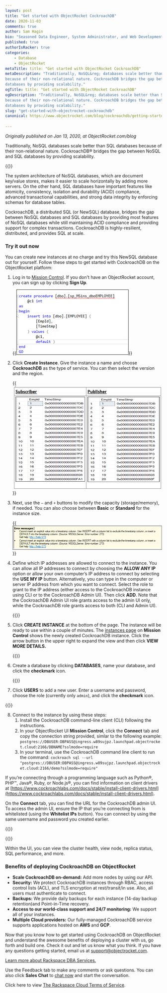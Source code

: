 ```yaml
---
layout: post
title: "Get started with ObjectRocket CockroachDB"
date: 2020-11-03
comments: true
author: Sam Hagin
bio: "Seasoned Data Engineer, System Administrator, and Web Development professional with over 7 years of combined experience working with Linux, Apache, MySQL, MongoDB, ElasticSearch, PHP, Python, Perl, HTML, CSS, JavaScript"
published: true
authorIsRacker: true
categories:
    - Database
    - ObjectRocket
metaTitle: title: "Get started with ObjectRocket CockroachDB"
metaDescription: "Traditionally, NoSQL&reg; databases scale better than SQL&reg; databases
because of their non-relational nature. CockroachDB bridges the gap between NoSQL and SQL
databases by providing scalability."
ogTitle: title: "Get started with ObjectRocket CockroachDB"
ogDescription: "Traditionally, NoSQL&reg; databases scale better than SQL&reg; databases
because of their non-relational nature. CockroachDB bridges the gap between NoSQL and SQL
databases by providing scalability."
slug: "get-started-with-objectrocket-cockroachdb"
canonical: https://www.objectrocket.com/blog/cockroachdb/getting-started-with-objectrockets-cockroachdb/

---
```


*Originally published on Jan 13, 2020, at ObjectRocket.com/blog*

Traditionally, NoSQL databases scale better than SQL databases because of their non-relational nature.
CockroachDB&reg; bridges the gap between NoSQL and SQL databases by providing scalability.

<!--more-->

{{<img src="picture1.jpg" title="" alt="">}}

The system architecture of NoSQL databases, which are document key/value stores, makes it easier to scale horizontally
by adding more servers. On the other hand, SQL databases have important features like atomicity, consistency, isolation
and durability (ACID) compliance, advanced transactional capabilities, and strong data integrity by enforcing schemas
for database tables.

CockroachDB, a distributed SQL (or NewSQL) database, bridges the gap between NoSQL databases and SQL databases by providing
most features of NoSQL databases while still maintaining ACID compliance and providing support for complex transactions.
CockroachDB is highly-resilient, distributed, and provides SQL at scale. 

### Try it out now

You can create new instances at no charge and try this NewSQL database out for yourself. Follow these steps to get
started with CockroachDB on the ObjectRocket platform:

1. Log in to [Mission Control](https://app.objectrocket.cloud/). If you don't have an ObjectRocket account, you can sign
   up by clicking **Sign Up**.

   {{<img src="picture2.png" title="" alt="">}}

2. Click **Create Instance**. Give the instance a name and choose **CockroachDB** as the type of service. You can then
   select the version and the region.

   {{<img src="picture3.png" title="" alt="">}}

3. Next, use the `–` and `+` buttons to modify the capacity (storage/memory), if needed. You can also choose
   between **Basic** or **Standard** for the instance size.

   {{<img src="picture4.png" title="" alt="">}}

4. Define which IP addresses are allowed to connect to the instance. You can allow all IP addresses to connect by choosing
   the **ALLOW ANY IP** option or allow your own computer’s IP address to connect by selecting the **USE MY IP** button.
   Alternatively, you can type in the computer or server IP address from which you want to connect. Select the role to grant
   to the IP address (either access to the CockroachDB instance using CLI or to the CockroachDB Admin UI). Then click **ADD**.
   Note that the CockroachDB Admin UI role grants access to the admin UI only, while the CockroachDB role grants access to
   both (CLI and Admin UI).

   {{<img src="picture5.png" title="" alt="">}}

5. Click **CREATE INSTANCE** at the bottom of the page. The instance will be ready to use within a couple of minutes. The
   [instances page](https://app.objectrocket.cloud/mission-ctrl/instances) on **Mission Control** shows the newly created
   CockroachDB instance. Click the arrow button in the upper right to expand the view and then click **VIEW MORE DETAILS.**

   {{<img src="picture6.png" title="" alt="">}}

6. Create a database by clicking **DATABASES**, name your database, and click the **checkmark** icon. 

   {{<img src="picture7.png" title="" alt="">}}

7. Click **USERS** to add a new user. Enter a username and password, choose the role (currently only `admin`),
   and click the **checkmark** icon.

{{<img src="picture8.png" title="" alt="">}}

8. Connect to the instance by using these steps:
    1. Install the CockroachDB command-line client (CLI) following the instructions.
    2. In your ObjectRocket UI **Mission Control**, click the **Connect** tab and copy the connection string
       provided, simlar to the following example: `postgres://DBUSER:DBPASS@ingress.w89sujpz.launchpad.objectrocket.cloud:2166/DBNAME?sslmode=require`
    3. In your terminal, use the CockroachDB command line client to run the command: `cockroach sql --url "postgres://DBUSER:DBPASS@ingress.w89sujpz.launchpad.objectrocket.cloud:2166/demo?sslmode=require"`

If you’re connecting through a programming language such as Python&reg;, PHP&trade;, Java&reg;, Ruby, or
Node.js&reg;, you can find information on client drivers at [https://www.cockroachlabs.com/docs/stable/install-client-drivers.html](https://www.cockroachlabs.com/docs/stable/install-client-drivers.html).

On the **Connect** tab, you can find the URL for the CockroachDB admin UI. To access the admin UI, ensure the IP that you’re connecting from is whitelisted (using the **Whitelist IPs** button). You can connect by using the same username and password you created earlier.

{{<img src="picture9.png" title="" alt="">}}

{{<img src="picture10.png" title="" alt="">}}

Within the UI, you can view the cluster health, view node, replica status, SQL performance, and more. 

### Benefits of deploying CockroachDB on ObjectRocket

+ **Scale CockroachDB on-demand:** Add more nodes by using our API.
+ **Security:** We protect CockroachDB instances through RBAC, access control lists (ACL), and TLS encryption at
  rest/transit/in use. Also, all users must authenticate to connect. 
+ **Backups:** We provide daily backups for each instance (14-day backup retention)and Point-in-Time recovery. 
+ **Access to our world-class support and 24/7 monitoring:** We support all of your instances. 
+ **Multiple Cloud providers:** Our fully-managed CockroachDB service supports applications hosted on **AWS** and **GCP**.

Now that you know how to get started using CockroachDB on ObjectRocket and understand the awesome benefits of deploying a
cluster with us, go forth and build one. Check it out and let us know what you think. If you have any questions getting
started, email us at support@objectrocket.com.

<a class="cta purple" id="cta" href="https://www.rackspace.com/data/dba-services">Learn more about Rackspace DBA Services.</a>

Use the Feedback tab to make any comments or ask questions. You can also click
**Sales Chat** to [chat now](https://www.rackspace.com/) and start the conversation.

Click here to view [The Rackspace Cloud Terms of Service](https://www.rackspace.com/cloud/legal/).

